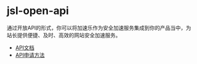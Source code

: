 jsl-open-api
========
通过开放API的形式，你可以将加速乐作为安全加速服务集成到你的产品当中，为站长提供便捷、及时、高效的网站安全加速服务。


* [API文档](jsl-open-api.md)
* [API申请方法](https://www.jiasule.com/open/)

